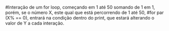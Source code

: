 #Interação de um for loop, começando em 1 até 50 somando de 1 em 1, porém, se o número X, este qual que está percorrendo de 1 até 50,
#for par (X% == 0), entrará na condição dentro do print, que estará alterando o valor de Y a cada interação.
